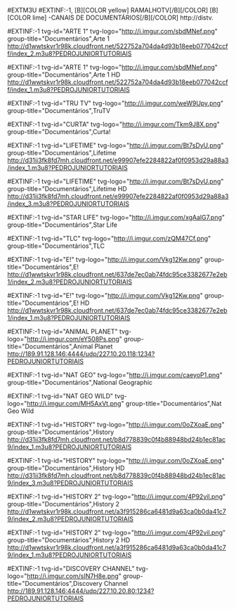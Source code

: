 

#EXTM3U
#EXTINF:-1, [B][COLOR  yellow] RAMALHOTV[/B][/COLOR]  [B][COLOR lime] -CANAIS DE  DOCUMENTÁRIOS[/B][/COLOR]
http://distv.

#EXTINF:-1 tvg-id="ARTE 1" tvg-logo="http://i.imgur.com/sbdMNef.png" group-title="Documentários",Arte 1
http://d1wwtskvr1r98k.cloudfront.net/522752a704da4d93b18eeb077042ccff/index_2.m3u8?PEDROJUNIORTUTORIAIS

#EXTINF:-1 tvg-id="ARTE 1" tvg-logo="http://i.imgur.com/sbdMNef.png" group-title="Documentários",Arte 1 HD
http://d1wwtskvr1r98k.cloudfront.net/522752a704da4d93b18eeb077042ccff/index_1.m3u8?PEDROJUNIORTUTORIAIS

#EXTINF:-1 tvg-id="TRU TV" tvg-logo="http://i.imgur.com/weW9Upy.png" group-title="Documentários",TruTV

#EXTINF:-1 tvg-id="CURTA" tvg-logo="http://i.imgur.com/Tkm9J8X.png" group-title="Documentários",Curta!

#EXTINF:-1 tvg-id="LIFETIME" tvg-logo="http://i.imgur.com/Bt7sDyU.png" group-title="Documentários",Lifetime
http://d31ii3fk8fd7mh.cloudfront.net/e99907efe2284822af0f0953d29a88a3/index_1.m3u8?PEDROJUNIORTUTORIAIS

#EXTINF:-1 tvg-id="LIFETIME" tvg-logo="http://i.imgur.com/Bt7sDyU.png" group-title="Documentários",Lifetime HD
http://d31ii3fk8fd7mh.cloudfront.net/e99907efe2284822af0f0953d29a88a3/index_3.m3u8?PEDROJUNIORTUTORIAIS

#EXTINF:-1 tvg-id="STAR LIFE" tvg-logo="http://i.imgur.com/xgAalG7.png" group-title="Documentários",Star Life

#EXTINF:-1 tvg-id="TLC" tvg-logo="http://i.imgur.com/zQM47Cf.png" group-title="Documentários",TLC

#EXTINF:-1 tvg-id="E!" tvg-logo="http://i.imgur.com/Vkg12Kw.png" group-title="Documentários",E!
http://d1wwtskvr1r98k.cloudfront.net/637de7ec0ab74fdc95ce3382677e2eb1/index_2.m3u8?PEDROJUNIORTUTORIAIS

#EXTINF:-1 tvg-id="E!" tvg-logo="http://i.imgur.com/Vkg12Kw.png" group-title="Documentários",E! HD
http://d1wwtskvr1r98k.cloudfront.net/637de7ec0ab74fdc95ce3382677e2eb1/index_1.m3u8?PEDROJUNIORTUTORIAIS

#EXTINF:-1 tvg-id="ANIMAL PLANET" tvg-logo="http://i.imgur.com/eY508Ps.png" group-title="Documentários",Animal Planet
http://189.91.128.146:4444/udp/227.10.20.118:1234?PEDROJUNIORTUTORIAIS

#EXTINF:-1 tvg-id="NAT GEO" tvg-logo="http://i.imgur.com/caeyoP1.png" group-title="Documentários",National Geographic

#EXTINF:-1 tvg-id="NAT GEO WILD" tvg-logo="http://i.imgur.com/MH5AxVt.png" group-title="Documentários",Nat Geo Wild

#EXTINF:-1 tvg-id="HISTORY" tvg-logo="http://i.imgur.com/0oZXoaE.png" group-title="Documentários",History
http://d31ii3fk8fd7mh.cloudfront.net/b8d778839c0f4b88948bd24b1ec81ac9/index_1.m3u8?PEDROJUNIORTUTORIAIS

#EXTINF:-1 tvg-id="HISTORY" tvg-logo="http://i.imgur.com/0oZXoaE.png" group-title="Documentários",History HD
http://d31ii3fk8fd7mh.cloudfront.net/b8d778839c0f4b88948bd24b1ec81ac9/index_3.m3u8?PEDROJUNIORTUTORIAIS

#EXTINF:-1 tvg-id="HISTORY 2" tvg-logo="http://i.imgur.com/4P92vil.png" group-title="Documentários",History 2
http://d1wwtskvr1r98k.cloudfront.net/a3f915286ca6481d9a63ca0b0da41c79/index_2.m3u8?PEDROJUNIORTUTORIAIS

#EXTINF:-1 tvg-id="HISTORY 2" tvg-logo="http://i.imgur.com/4P92vil.png" group-title="Documentários",History 2 HD
http://d1wwtskvr1r98k.cloudfront.net/a3f915286ca6481d9a63ca0b0da41c79/index_1.m3u8?PEDROJUNIORTUTORIAIS

#EXTINF:-1 tvg-id="DISCOVERY CHANNEL" tvg-logo="http://i.imgur.com/sIN7H8e.png" group-title="Documentários",Discovery Channel
http://189.91.128.146:4444/udp/227.10.20.80:1234?PEDROJUNIORTUTORIAIS

